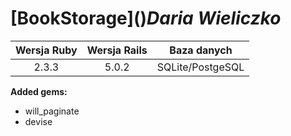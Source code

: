 <h1>[BookStorage]()<em>Daria Wieliczko</em> </h1>


| Wersja Ruby   | Wersja Rails   | Baza danych |
|:------------:|:---------:|:-------------:|
|    2.3.3   |  5.0.2 | SQLite/PostgeSQL |


<b> Added gems: </b>
<ul>
	<li>will_paginate</li>
	<li>devise</li>
</ul>
